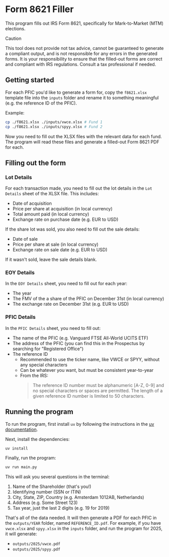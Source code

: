 # Form 8621 Filler

This program fills out IRS Form 8621, specifically for Mark-to-Market (MTM) elections.

> [!CAUTION]
> This tool does not provide not tax advice, cannot be guaranteed to generate a compliant output, and is not responsible for any errors in the generated forms. It is your responsibility to ensure that the filled-out forms are correct and compliant with IRS regulations. Consult a tax professional if needed.

## Getting started
For each PFIC you'd like to generate a form for, copy the `f8621.xlsx` template file into the `inputs` folder and rename it to something meaningful (e.g. the reference ID of the PFIC).

Example:
```bash
cp ./f8621.xlsx ./inputs/vwce.xlsx # Fund 1
cp ./f8621.xlsx ./inputs/spyy.xlsx # Fund 2
```

Now you need to fill out the XLSX files with the relevant data for each fund. The program will read these files and generate a filled-out Form 8621 PDF for each.

## Filling out the form

### Lot Details
For each transaction made, you need to fill out the lot details in the `Lot Details` sheet of the XLSX file. This includes:
- Date of acquisition
- Price per share at acquisition (in local currency)
- Total amount paid (in local currency)
- Exchange rate on purchase date (e.g. EUR to USD)

If the share lot was sold, you also need to fill out the sale details:
- Date of sale
- Price per share at sale (in local currency)
- Exchange rate on sale date (e.g. EUR to USD)

If it wasn't sold, leave the sale details blank.

### EOY Details
In the `EOY Details` sheet, you need to fill out for each year:
- The year
- The FMV of the a share of the PFIC on December 31st (in local currency)
- The exchange rate on December 31st (e.g. EUR to USD)

### PFIC Details
In the `PFIC Details` sheet, you need to fill out:
- The name of the PFIC (e.g. Vanguard FTSE All-World UCITS ETF)
- The address of the PFIC (you can find this in the Prospectus by searching for "Registered Office")
- The reference ID
  - Recommended to use the ticker name, like VWCE or SPYY, without any special characters
  - Can be whatever you want, but must be consistent year-to-year
  - From the IRS:
    > The reference ID number must be alphanumeric [A-Z, 0-9] and no special characters or spaces are permitted. The length of a given reference ID number is limited to 50 characters.

## Running the program
To run the program, first install `uv` by following the instructions in the [uv documentation](https://docs.astral.sh/uv/getting-started/installation/).

Next, install the dependencies:
```bash
uv install
```

Finally, run the program:
```bash
uv run main.py
```

This will ask you several questions in the terminal:
1. Name of the Shareholder (that's you!)
2. Identifying number (SSN or ITIN)
3. City, State, ZIP, Country (e.g. Amsterdam 1012AB, Netherlands)
4. Address (e.g. Some Street 123)
5. Tax year, just the last 2 digits (e.g. 19 for 2019)

That's all of the data needed. It will then generate a PDF for each PFIC in the `outputs/YEAR` folder, named `REFERENCE_ID.pdf`. For example, if you have `vwce.xlsx` and `spyy.xlsx` in the `inputs` folder, and run the program for 2025, it will generate:
- `outputs/2025/vwce.pdf`
- `outputs/2025/spyy.pdf`
